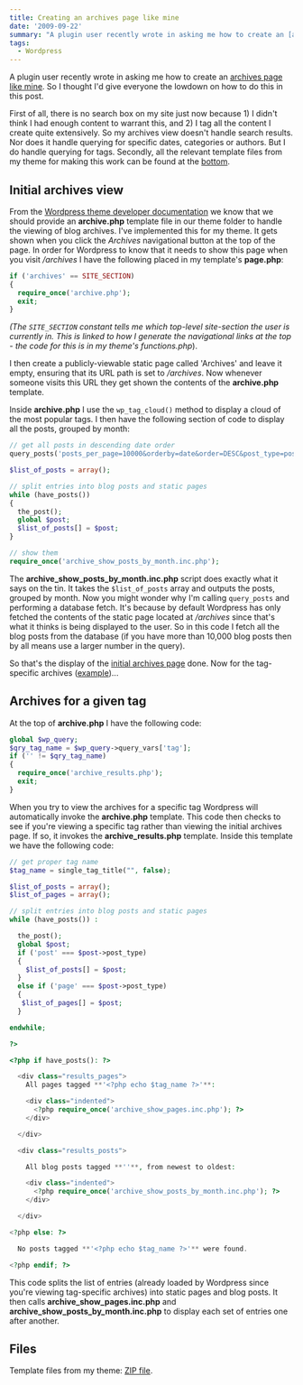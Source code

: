 ```yaml
---
title: Creating an archives page like mine
date: '2009-09-22'
summary: "A plugin user recently wrote in asking me how to create an [archives page like mine](&#47;archives&#47;). So I thought I'd give everyone the lowdown on how to do this in this post.\r\n"
tags:
  - Wordpress
---
```

A plugin user recently wrote in asking me how to create an [archives page like mine](/archives/). So I thought I'd give everyone the lowdown on how to do this in this post.

First of all, there is no search box on my site just now because 1) I didn't think I had enough content to warrant this, and 2) I tag all the content I create quite extensively. So my archives view doesn't handle search results. Nor does it handle querying for specific dates, categories or authors. But I do handle querying for tags. Secondly, all the relevant template files from my theme for making this work can be found at the [bottom](#files).

## Initial archives view

From the [Wordpress theme developer documentation](http://codex.wordpress.org/Theme_Development#Theme_Template_Files) we know that we should provide an **archive.php** template file in our theme folder to handle the viewing of blog archives. I've implemented this for my theme. It gets shown when you click the *Archives* navigational button at the top of the page. In order for Wordpress to know that it needs to show this page when you visit */archives* I have the following placed in my template's **page.php**:

```php
if ('archives' == SITE_SECTION)
{
  require_once('archive.php');
  exit;
}
```

*(The ``SITE_SECTION`` constant tells me which top-level site-section the user is currently in. This is linked to how I generate the navigational links at the top - the code for this is in my theme's functions.php*).

I then create a publicly-viewable static page called 'Archives' and leave it empty, ensuring that its URL path is set to */archives*. Now whenever someone visits this URL they get shown the contents of the **archive.php** template.

Inside **archive.php** I use the ``wp_tag_cloud()`` method to display a cloud of the most popular tags. I then have the following section of code to display all the posts, grouped by month:

```php
// get all posts in descending date order
query_posts('posts_per_page=10000&orderby=date&order=DESC&post_type=post');

$list_of_posts = array();

// split entries into blog posts and static pages
while (have_posts())
{
  the_post();
  global $post;
  $list_of_posts[] = $post;
}

// show them
require_once('archive_show_posts_by_month.inc.php');
```

The **archive_show_posts_by_month.inc.php** script does exactly what it says on the tin. It takes the ``$list_of_posts`` array and outputs the posts, grouped by month. Now you might wonder why I'm calling ``query_posts`` and performing a database fetch. It's because by default Wordpress has only fetched the contents of the static page located at */archives* since that's what it thinks is being displayed to the user. So in this code I fetch all the blog posts from the database (if you have more than 10,000 blog posts then by all means use a larger number in the query).

So that's the display of the [initial archives page](/archives/) done. Now for the tag-specific archives ([example](/archives/tag/code/))...

## Archives for a given tag

At the top of **archive.php** I have the following code:

```php
global $wp_query;
$qry_tag_name = $wp_query->query_vars['tag'];
if ('' != $qry_tag_name)
{
  require_once('archive_results.php');
  exit;
}
```

When you try to view the archives for a specific tag Wordpress will automatically invoke the **archive.php** template. This code then checks to see if you're viewing a specific tag rather than viewing the initial archives page. If so, it invokes the **archive_results.php** template. Inside this template we have the following code:

```php
// get proper tag name
$tag_name = single_tag_title("", false);

$list_of_posts = array();
$list_of_pages = array();

// split entries into blog posts and static pages
while (have_posts()) :

  the_post();
  global $post;
  if ('post' === $post->post_type)
  {
    $list_of_posts[] = $post;
  }
  else if ('page' === $post->post_type)
  {
   $list_of_pages[] = $post;
  }

endwhile;

?>

<?php if have_posts(): ?>

  <div class="results_pages">
    All pages tagged **'<?php echo $tag_name ?>'**:

    <div class="indented">
      <?php require_once('archive_show_pages.inc.php'); ?>
    </div>

  </div>

  <div class="results_posts">

    All blog posts tagged **''**, from newest to oldest:

    <div class="indented">
      <?php require_once('archive_show_posts_by_month.inc.php'); ?>
    </div>

  </div>

<?php else: ?>

  No posts tagged **'<?php echo $tag_name ?>'** were found.

<?php endif; ?>

```

This code splits the list of entries (already loaded by Wordpress since you're viewing tag-specific archives) into static pages and blog posts. It then calls **archive_show_pages.inc.php** and **archive_show_posts_by_month.inc.php** to display each set of entries one after another.

## Files

Template files from my theme: [ZIP file](/downloads/hiddentao_archives.zip).

